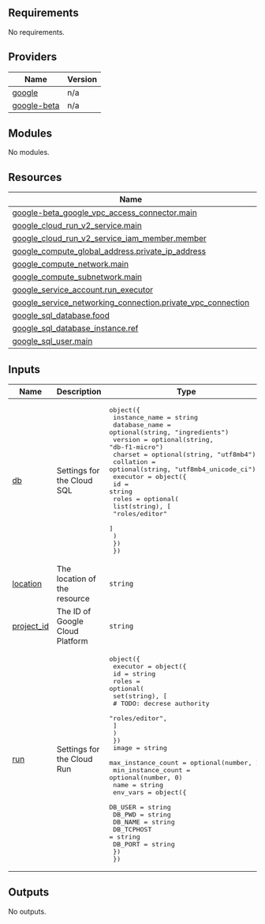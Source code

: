 <!-- BEGIN_TF_DOCS -->
## Requirements

No requirements.

## Providers

| Name | Version |
|------|---------|
| <a name="provider_google"></a> [google](#provider\_google) | n/a |
| <a name="provider_google-beta"></a> [google-beta](#provider\_google-beta) | n/a |

## Modules

No modules.

## Resources

| Name | Type |
|------|------|
| [google-beta_google_vpc_access_connector.main](https://registry.terraform.io/providers/hashicorp/google-beta/latest/docs/resources/google_vpc_access_connector) | resource |
| [google_cloud_run_v2_service.main](https://registry.terraform.io/providers/hashicorp/google/latest/docs/resources/cloud_run_v2_service) | resource |
| [google_cloud_run_v2_service_iam_member.member](https://registry.terraform.io/providers/hashicorp/google/latest/docs/resources/cloud_run_v2_service_iam_member) | resource |
| [google_compute_global_address.private_ip_address](https://registry.terraform.io/providers/hashicorp/google/latest/docs/resources/compute_global_address) | resource |
| [google_compute_network.main](https://registry.terraform.io/providers/hashicorp/google/latest/docs/resources/compute_network) | resource |
| [google_compute_subnetwork.main](https://registry.terraform.io/providers/hashicorp/google/latest/docs/resources/compute_subnetwork) | resource |
| [google_service_account.run_executor](https://registry.terraform.io/providers/hashicorp/google/latest/docs/resources/service_account) | resource |
| [google_service_networking_connection.private_vpc_connection](https://registry.terraform.io/providers/hashicorp/google/latest/docs/resources/service_networking_connection) | resource |
| [google_sql_database.food](https://registry.terraform.io/providers/hashicorp/google/latest/docs/resources/sql_database) | resource |
| [google_sql_database_instance.ref](https://registry.terraform.io/providers/hashicorp/google/latest/docs/resources/sql_database_instance) | resource |
| [google_sql_user.main](https://registry.terraform.io/providers/hashicorp/google/latest/docs/resources/sql_user) | resource |

## Inputs

| Name | Description | Type | Default | Required |
|------|-------------|------|---------|:--------:|
| <a name="input_db"></a> [db](#input\_db) | Settings for the Cloud SQL | <pre>object({<br>    instance_name = string<br>    database_name = optional(string, "ingredients")<br>    version       = optional(string, "db-f1-micro")<br>    charset       = optional(string, "utf8mb4")<br>    collation     = optional(string, "utf8mb4_unicode_ci")<br>    executor = object({<br>      id = string<br>      roles = optional(<br>        list(string), [<br>          "roles/editor"<br>        ]<br>      )<br>    })<br>  })</pre> | n/a | yes |
| <a name="input_location"></a> [location](#input\_location) | The location of the resource | `string` | n/a | yes |
| <a name="input_project_id"></a> [project\_id](#input\_project\_id) | The ID of Google Cloud Platform | `string` | n/a | yes |
| <a name="input_run"></a> [run](#input\_run) | Settings for the Cloud Run | <pre>object({<br>    executor = object({<br>      id = string<br>      roles = optional(<br>        set(string), [<br>          # TODO: decrese authority<br>          "roles/editor",<br>        ]<br>      )<br>    })<br>    image              = string<br>    max_instance_count = optional(number, 1)<br>    min_instance_count = optional(number, 0)<br>    name               = string<br>    env_vars = object({<br>      DB_USER    = string<br>      DB_PWD     = string<br>      DB_NAME    = string<br>      DB_TCPHOST = string<br>      DB_PORT    = string<br>    })<br>  })</pre> | n/a | yes |

## Outputs

No outputs.
<!-- END_TF_DOCS -->